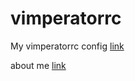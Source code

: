 # vimperatorrc

My vimperatorrc config [link](https://github.com/gowiden/vimperatorrc/blob/master/vimperatrrc)


about me [link](https://about.me/vimer)
